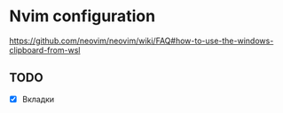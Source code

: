 # Nvim configuration

https://github.com/neovim/neovim/wiki/FAQ#how-to-use-the-windows-clipboard-from-wsl

## TODO

- [X] Вкладки 

